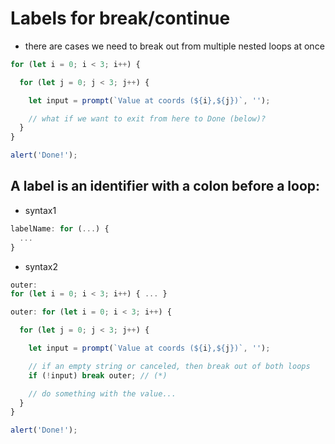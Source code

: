 # Labels for break/continue
* there are cases we need to break out from multiple nested loops at once
```javascript
for (let i = 0; i < 3; i++) {

  for (let j = 0; j < 3; j++) {

    let input = prompt(`Value at coords (${i},${j})`, '');

    // what if we want to exit from here to Done (below)?
  }
}

alert('Done!');

```

## A label is an identifier with a colon before a loop:
* syntax1
```javascript
labelName: for (...) {
  ...
}
```
* syntax2
```javascript
outer:
for (let i = 0; i < 3; i++) { ... }
```
```javascript
outer: for (let i = 0; i < 3; i++) {

  for (let j = 0; j < 3; j++) {

    let input = prompt(`Value at coords (${i},${j})`, '');

    // if an empty string or canceled, then break out of both loops
    if (!input) break outer; // (*)

    // do something with the value...
  }
}

alert('Done!');
```
